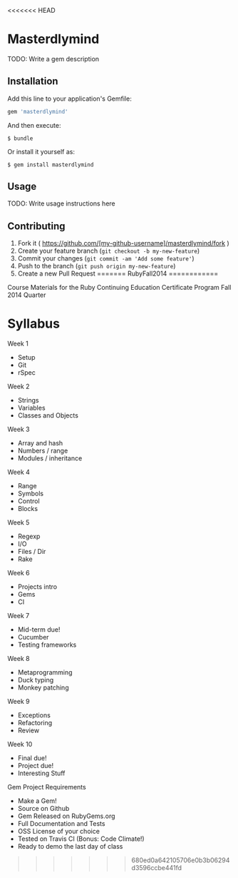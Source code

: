 <<<<<<< HEAD
# Masterdlymind

TODO: Write a gem description

## Installation

Add this line to your application's Gemfile:

```ruby
gem 'masterdlymind'
```

And then execute:

    $ bundle

Or install it yourself as:

    $ gem install masterdlymind

## Usage

TODO: Write usage instructions here

## Contributing

1. Fork it ( https://github.com/[my-github-username]/masterdlymind/fork )
2. Create your feature branch (`git checkout -b my-new-feature`)
3. Commit your changes (`git commit -am 'Add some feature'`)
4. Push to the branch (`git push origin my-new-feature`)
5. Create a new Pull Request
=======
RubyFall2014
============

Course Materials for the Ruby Continuing Education Certificate Program Fall 2014 Quarter

Syllabus
============

Week 1
* Setup
* Git
* rSpec

Week 2
* Strings
* Variables
* Classes and Objects

Week 3
* Array and hash
* Numbers / range
* Modules / inheritance

Week 4
* Range
* Symbols
* Control
* Blocks

Week 5
* Regexp
* I/O
* Files / Dir
* Rake

Week 6
* Projects intro
* Gems
* CI

Week 7
* Mid-term due!
* Cucumber
* Testing frameworks

Week 8
* Metaprogramming
* Duck typing
* Monkey patching

Week 9
* Exceptions
* Refactoring
* Review

Week 10
* Final due!
* Project due!
* Interesting Stuff


Gem Project Requirements
* Make a Gem!
* Source on Github
* Gem Released on RubyGems.org
* Full Documentation and Tests
* OSS License of your choice
* Tested on Travis CI (Bonus: Code Climate!)
* Ready to demo the last day of class

>>>>>>> 680ed0a642105706e0b3b06294d3596ccbe441fd
